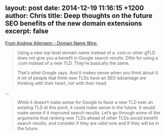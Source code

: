 layout: post
date: 2014-12-19 11:16:15 +1200
author: Chris
title: Deep thoughts on the future SEO benefits of the new domain extensions
excerpt: false
----

[From Andrew Allemann - Domain Name Wire:](http://domainnamewire.com/2014/12/17/could-new-tlds-have-an-seo-benefit-in-the-future/)

> Using a new top level domain name instead of a .com or other gTLD does not give you a benefit in Google search results. Ditto for using a .com instead of a new TLD. They’re basically the same.
>
> That’s what Google says. And it makes sense when you think about it. A lot of people that think new TLDs have an SEO advantage are thinking with their heart, not with their head.

...

> While it doesn’t make sense for Google to favor a new TLD over an existing TLD at this point, it could make sense in the future. It would make sense if it improved search results. Let’s go through some of the arguments that ranking new TLDs ahead of other TLDs would benefit search results, and consider if they are valid now and if they will be in the future.



